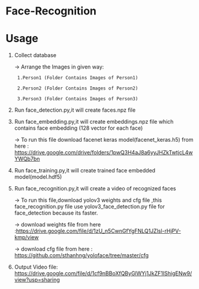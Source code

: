# Face-Recognition

# Usage

1. Collect database

    -> Arrange the Images in given way:

        1.Person1 (Folder Contains Images of Person1)

        2.Person2 (Folder Contains Images of Person2)

        3.Person3 (Folder Contains Images of Person3)

2. Run face_detection.py,it will create faces.npz file

3. Run face_embedding.py,it will create embeddings.npz file which contains face embedding (128 vector for each face)

    -> To run this file download facenet keras model(facenet_keras.h5) from here : https://drive.google.com/drive/folders/1pwQ3H4aJ8a6yyJHZkTwtjcL4wYWQb7bn

4. Run face_training.py,it will create trained face embedded model(model.hdf5)

5. Run face_recognition.py,it will create a video of recognized faces

    -> To run this file,download yolov3 weights and cfg file ,this face_recognition.py file use yolov3_face_detection.py file for face_detection because its faster.

    -> download weights file from here :https://drive.google.com/file/d/1zU_n5CwnGfYgFNLQ1JZlsl-rHjPV-kmp/view

    -> download cfg file from here : https://github.com/sthanhng/yoloface/tree/master/cfg
    
6. Output Video file: https://drive.google.com/file/d/1cf9nBBoXfQByGlWYj1JkZF1IShigENw9/view?usp=sharing

